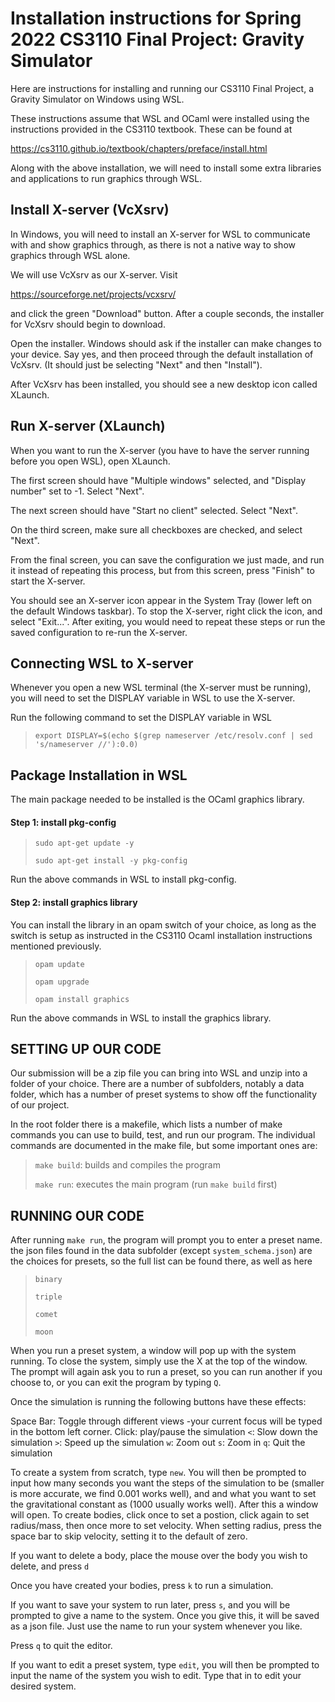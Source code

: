 # Installation instructions for Spring 2022 CS3110 Final Project: Gravity Simulator

Here are instructions for installing and running our CS3110 Final Project, 
a Gravity Simulator on Windows using WSL.

These instructions assume that WSL and OCaml were installed using the 
instructions provided in the CS3110 textbook. These can be found at

https://cs3110.github.io/textbook/chapters/preface/install.html


Along with the above installation, we will need to install some extra libraries
and applications to run graphics through WSL. 



## Install X-server (VcXsrv)

In Windows, you will need to install an X-server for WSL to communicate with
and show graphics through, as there is not a native way to show graphics through
WSL alone.

We will use VcXsrv as our X-server. Visit 

https://sourceforge.net/projects/vcxsrv/ 

and click the green "Download" button. After a couple seconds, the installer 
for VcXsrv should begin to download. 

Open the installer. Windows should ask if the installer can make changes to your
device. Say yes, and then proceed through the default installation of VcXsrv.
(It should just be selecting "Next" and then "Install").

After VcXsrv has been installed, you should see a new desktop icon called
XLaunch. 



## Run X-server (XLaunch)

When you want to run the X-server (you have to have the server running before
you open WSL), open XLaunch.

The first screen should have "Multiple windows" selected, and "Display number"
set to -1. Select "Next".

The next screen should have "Start no client" selected. Select "Next".

On the third screen, make sure all checkboxes are checked, and select "Next".

From the final screen, you can save the configuration we just made, and run it
instead of repeating this process, but from this screen, press "Finish" to start
the X-server.

You should see an X-server icon appear in the System Tray (lower left on the
default Windows taskbar). To stop the X-server, right click the icon, and select
"Exit...". After exiting, you would need to repeat these steps or run the saved
configuration to re-run the X-server.



## Connecting WSL to X-server

Whenever you open a new WSL terminal (the X-server must be running), you will
need to set the DISPLAY variable in WSL to use the X-server.

Run the following command to set the DISPLAY variable in WSL

>`export DISPLAY=$(echo $(grep nameserver /etc/resolv.conf | sed 's/nameserver //'):0.0)`



## Package Installation in WSL

The main package needed to be installed is the OCaml graphics library.

#### Step 1: install pkg-config

>`sudo apt-get update -y`
>
>`sudo apt-get install -y pkg-config`

Run the above commands in WSL to install pkg-config.

#### Step 2: install graphics library

You can install the library in an opam switch of your choice, as long as the
switch is setup as instructed in the CS3110 Ocaml installation instructions 
mentioned previously.

>`opam update`
>
>`opam upgrade`
>
>`opam install graphics`

Run the above commands in WSL to install the graphics library.



## SETTING UP OUR CODE

Our submission will be a zip file you can bring into WSL and unzip into a folder
of your choice. There are a number of subfolders, notably a data folder, which
has a number of preset systems to show off the functionality of our project. 

In the root folder there is a makefile, which lists a number of make commands
you can use to build, test, and run our program. The individual commands are
documented in the make file, but some important ones are:

>`make build`: builds and compiles the program
>
>`make run`: executes the main program (run `make build` first)



## RUNNING OUR CODE

After running `make run`, the program will prompt you to enter a preset name. the
json files found in the data subfolder (except `system_schema.json`) are the
choices for presets, so the full list can be found there, as well as here

>`binary`
>
>`triple`
>
>`comet`
>
>`moon`

When you run a preset system, a window will pop up with the system running.
To close the system, simply use the X at the top of the window. The prompt will
again ask you to run a preset, so you can run another if you choose to, or you
can exit the program by typing `Q`.

Once the simulation is running the following buttons have these effects:

Space Bar: Toggle through different views -your current focus will be typed in 
           the bottom left corner.
Click: play/pause the simulation
`<`: Slow down the simulation
`>`: Speed up the simulation
`w`: Zoom out
`s`: Zoom in 
`q`: Quit the simulation

To create a system from scratch, type `new`. You will then be prompted to input 
how many seconds you want the steps of the simulation to be (smaller is more 
accurate, we find 0.001 works well), and and what you want to set the 
gravitational constant as (1000 usually works well). After this a window will 
open. To create bodies, click once to set a postion, click again to set 
radius/mass, then once more to set velocity. When setting radius, press the 
space bar to skip velocity, setting it to the default of zero. 

If you want to delete a body, place the mouse over the body you wish to delete,
and press `d`

Once you have created your bodies, press `k` to run a simulation. 

If you want to save your system to run later, press `s`, and you will be 
prompted to give a name to the system. Once you give this, it will be saved as 
a json file. Just use the name to run your system whenever you like. 

Press `q` to quit the editor. 

If you want to edit a preset system, type `edit`, you will then be prompted
to input the name of the system you wish to edit. Type that in to edit your
desired system. 

